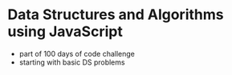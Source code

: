 # Data Structures and Algorithms using JavaScript

  - part of 100 days of code challenge
  - starting with basic DS problems
